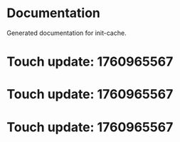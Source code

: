 # Documentation

Generated documentation for init-cache.

# Touch update: 1760965567

# Touch update: 1760965567

# Touch update: 1760965567
